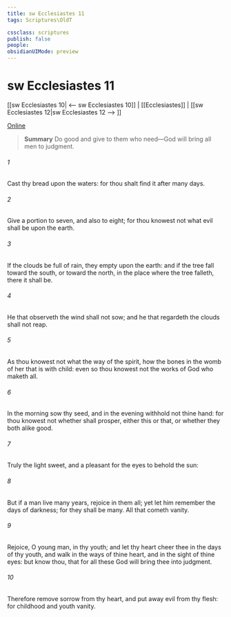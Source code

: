 ```yaml
---
title: sw Ecclesiastes 11
tags: Scriptures\OldT

cssclass: scriptures
publish: false
people:
obsidianUIMode: preview
---
```


# sw Ecclesiastes 11
[[sw Ecclesiastes 10| <-- sw Ecclesiastes 10]] | [[Ecclesiastes]] | [[sw Ecclesiastes 12|sw Ecclesiastes 12 --> ]]

[Online](https://churchofjesuschrist.org/study/scriptures/ot/eccl/11?lang=eng)

> __Summary__
Do good and give to them who need—God will bring all men to judgment.

###### 1 
Cast thy bread upon the waters: for thou shalt find it after many days.

###### 2 
Give a portion to seven, and also to eight; for thou knowest not what evil shall be upon the earth.

###### 3 
If the clouds be full of rain, they empty  upon the earth: and if the tree fall toward the south, or toward the north, in the place where the tree falleth, there it shall be.

###### 4 
He that observeth the wind shall not sow; and he that regardeth the clouds shall not reap.

###### 5 
As thou knowest not what  the way of the spirit,  how the bones  in the womb of her that is with child: even so thou knowest not the works of God who maketh all.

###### 6 
In the morning sow thy seed, and in the evening withhold not thine hand: for thou knowest not whether shall prosper, either this or that, or whether they both  alike good.

###### 7 
Truly the light  sweet, and a pleasant  for the eyes to behold the sun:

###### 8 
But if a man live many years,  rejoice in them all; yet let him remember the days of darkness; for they shall be many. All that cometh  vanity.

###### 9 
Rejoice, O young man, in thy youth; and let thy heart cheer thee in the days of thy youth, and walk in the ways of thine heart, and in the sight of thine eyes: but know thou, that for all these  God will bring thee into judgment.

###### 10 
Therefore remove sorrow from thy heart, and put away evil from thy flesh: for childhood and youth  vanity.

